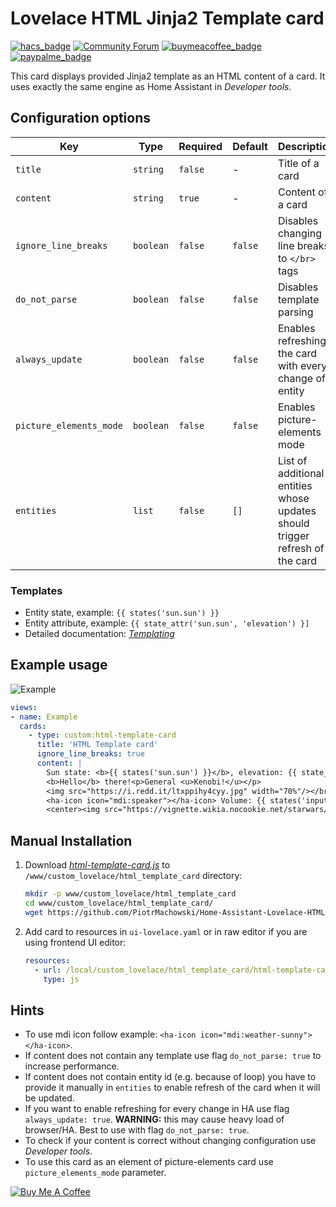 # Lovelace HTML Jinja2 Template card

[![hacs_badge](https://img.shields.io/badge/HACS-Default-orange.svg)](https://github.com/hacs/integration)
[![Community Forum](https://img.shields.io/badge/community-forum-brightgreen.svg?style=popout)](https://community.home-assistant.io/t/html-jinja2-template-card/134550)
[![buymeacoffee_badge](https://img.shields.io/badge/Donate-Buy%20Me%20a%20Coffee-ff813f?style=flat)](https://www.buymeacoffee.com/PiotrMachowski)
[![paypalme_badge](https://img.shields.io/badge/Donate-PayPal-0070ba?style=flat)](https://paypal.me/PiMachowski)

This card displays provided Jinja2 template as an HTML content of a card. It uses exactly the same engine as Home Assistant in *Developer tools*.

## Configuration options

| Key | Type | Required | Default | Description |
| --- | --- | --- | --- | --- |
| `title` | `string` | `false` | - | Title of a card |
| `content` | `string` | `true` | - | Content of a card |
| `ignore_line_breaks` | `boolean` | `false` | `false` | Disables changing line breaks to `</br>` tags |
| `do_not_parse` | `boolean` | `false` | `false` | Disables template parsing |
| `always_update` | `boolean` | `false` | `false` | Enables refreshing the card with every change of entity |
| `picture_elements_mode` | `boolean` | `false` | `false` | Enables picture-elements mode |
| `entities` | `list` | `false` | `[]` | List of additional entities whose updates should trigger refresh of the card |

### Templates

 * Entity state, example: `{{ states('sun.sun') }}`
 * Entity attribute, example: `{{ state_attr('sun.sun', 'elevation') }]`
 * Detailed documentation: [*Templating*](https://www.home-assistant.io/docs/configuration/templating/)
 
## Example usage

![Example](https://github.com/PiotrMachowski/Home-Assistant-Lovelace-HTML-Jinja2-Template-card/raw/master/example.gif)


```yaml
views:
- name: Example
  cards:
    - type: custom:html-template-card
      title: 'HTML Template card'
      ignore_line_breaks: true
      content: |
        Sun state: <b>{{ states('sun.sun') }}</b>, elevation: {{ state_attr('sun.sun','elevation') }}</br>
        <b>Hello</b> there!<p>General <u>Kenobi!</u></p>
        <img src="https://i.redd.it/ltxppihy4cyy.jpg" width="70%"/></br>
        <ha-icon icon="mdi:speaker"></ha-icon> Volume: {{ states('input_number.system_volume') }}%</br>
        <center><img src="https://vignette.wikia.nocookie.net/starwars/images/f/fa/Modal_Nodes_02.jpg" width="{{ states('input_number.system_volume') }}%"/></center>
```

## Manual Installation
1. Download [*html-template-card.js*](https://github.com/PiotrMachowski/Home-Assistant-Lovelace-HTML-Jinja2-Template-card/raw/master/dist/html-template-card.js) to `/www/custom_lovelace/html_template_card` directory:
    ```bash
    mkdir -p www/custom_lovelace/html_template_card
    cd www/custom_lovelace/html_template_card/
    wget https://github.com/PiotrMachowski/Home-Assistant-Lovelace-HTML-Jinja2-Template-card/raw/master/dist/html-template-card.js
    ```
2. Add card to resources in `ui-lovelace.yaml` or in raw editor if you are using frontend UI editor:
    ```yaml
    resources:
      - url: /local/custom_lovelace/html_template_card/html-template-card.js
        type: js
    ```

## Hints
* To use mdi icon follow example: `<ha-icon icon="mdi:weather-sunny"></ha-icon>`.
* If content does not contain any template use flag `do_not_parse: true` to increase performance.
* If content does not contain entity id (e.g. because of loop) you have to provide it manually in `entities` to enable refresh of the card when it will be updated.
* If you want to enable refreshing for every change in HA use flag `always_update: true`. **WARNING:** this may cause heavy load of browser/HA. Best to use with flag `do_not_parse: true`.
* To check if your content is correct without changing configuration use *Developer tools*.
* To use this card as an element of picture-elements card use `picture_elements_mode` parameter.

<a href="https://www.buymeacoffee.com/PiotrMachowski" target="_blank"><img src="https://bmc-cdn.nyc3.digitaloceanspaces.com/BMC-button-images/custom_images/orange_img.png" alt="Buy Me A Coffee" style="height: auto !important;width: auto !important;" ></a>
